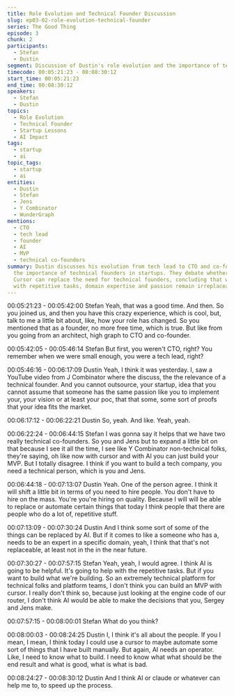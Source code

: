 ```yaml
---
title: Role Evolution and Technical Founder Discussion
slug: ep03-02-role-evolution-technical-founder
series: The Good Thing
episode: 3
chunk: 2
participants:
  - Stefan
  - Dustin
segment: Discussion of Dustin's role evolution and the importance of technical founders
timecode: 00:05:21:23 - 00:08:30:12
start_time: 00:05:21:23
end_time: 00:08:30:12
speakers:
  - Stefan
  - Dustin
topics:
  - Role Evolution
  - Technical Founder
  - Startup Lessons
  - AI Impact
tags:
  - startup
  - ai
topic_tags:
  - startup
  - ai
entities:
  - Dustin
  - Stefan
  - Jens
  - Y Combinator
  - WunderGraph
mentions:
  - CTO
  - tech lead
  - founder
  - AI
  - MVP
  - technical co-founders
summary: Dustin discusses his evolution from tech lead to CTO and co-founder, emphasizing
  the importance of technical founders in startups. They debate whether AI tools like
  Cursor can replace the need for technical founders, concluding that while AI helps
  with repetitive tasks, domain expertise and passion remain irreplaceable.
---
```


00:05:21:23 - 00:05:42:00
Stefan
Yeah, that was a good time. And then. So you joined us, and then you have this crazy
experience, which is cool, but, talk to me a little bit about, like, how your role has changed. So
you mentioned that as a founder, no more free time, which is true. But like from you going from
an architect, high graph to CTO and co-founder.

00:05:42:05 - 00:05:46:14
Stefan
But first, you weren't CTO, right? You remember when we were small enough, you were a tech
lead, right?

00:05:46:16 - 00:06:17:09
Dustin
Yeah, I think it was yesterday. I, saw a YouTube video from J Combinator where the discuss, the
the relevance of a technical founder. And you cannot outsource, your startup, idea that you
cannot assume that someone has the same passion like you to implement your, your vision or
at least your poc, that that some, some sort of proofs that your idea fits the market.

00:06:17:12 - 00:06:22:21
Dustin
So, yeah. And like. Yeah, yeah.

00:06:22:24 - 00:06:44:15
Stefan
I was gonna say it helps that we have two really technical co-founders. So you and Jens but to
expand a little bit on that because I see it all the time, I see like Y Combinator non-technical
folks, they're saying, oh like now with cursor and with AI you can just build your MVP. But I
totally disagree. I think if you want to build a tech company, you need a technical person, which
is you and Jens.

00:06:44:18 - 00:07:13:07
Dustin
Yeah. One of the person agree. I think it will shift a little bit in terms of you need to hire people.
You don't have to hire on the mass. You're you're hiring on quality. Because I will will be able to
replace or automate certain things that today I think people that there are people who do a lot
of, repetitive stuff.

00:07:13:09 - 00:07:30:24
Dustin
And I think some sort of some of the things can be replaced by AI. But if it comes to like a
someone who has a, needs to be an expert in a specific domain, yeah, I think that that's not
replaceable, at least not in the in the near future.

00:07:30:27 - 00:07:57:15
Stefan
Yeah, yeah, I would agree. I think AI is going to be helpful. It's going to help with the repetitive
tasks. But if you want to build what we're building. So an extremely technical platform for
technical folks and platform teams, I don't think you can build an MVP with cursor. I really don't
think so, because just looking at the engine code of our router, I don't think AI would be able to
make the decisions that you, Sergey and Jens make.

00:07:57:15 - 00:08:00:01
Stefan
What do you think?

00:08:00:03 - 00:08:24:25
Dustin
I, I think it's all about the people. If you I mean, I mean, I think today I could use a cursor to
maybe automate some sort of things that I have built manually. But again, AI needs an operator.
Like, I need to know what to build. I need to know what what should be the end result and what
is good, what is what is bad.

00:08:24:27 - 00:08:30:12
Dustin
And I think AI or claude or whatever can help me to, to speed up the process. 